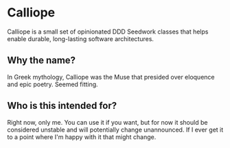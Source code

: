 # Calliope

Calliope is a small set of opinionated DDD Seedwork classes that helps enable durable, long-lasting software architectures.

## Why the name?

In Greek mythology, Calliope was the Muse that presided over eloquence and epic poetry.  Seemed fitting.

## Who is this intended for?

Right now, only me.  You can use it if you want, but for now it should be considered unstable and will potentially change unannounced.  If I ever get it to a point where I'm happy with it that might change.